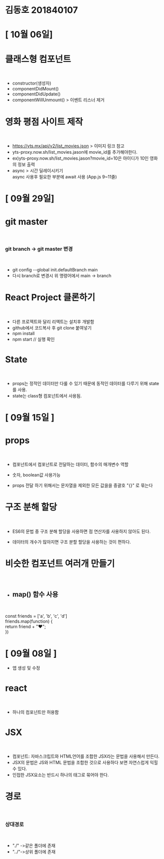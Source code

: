 # 김동호 201840107

# [ 10월 06일]

<h1>클래스형 컴포넌트</h1><br>

- constructor(생성자)<br> 
- componentDidMount()<br>
- componentDidUpdate()<br>
- componentWillUnmount() > 이벤트 리스너 제거<br>

<h1>영화 평점 사이트 제작</h1><br>

- https://yts.mx/api/v2/list_movies.json > 이미지 링크 참고<br>
- yts-proxy.now.sh/list_movies.jason에 movie_id를 추가해야한다.
- ex)yts-proxy.now.sh/list_movies.jason?movie_id=10은 아이디가 10인 영화의 정보 출력
- async > 시간 딜레이시키기<br> async 사용후 필요한 부분에 await 사용 (App.js 9~11줄)


# [ 09월 29일]

<h1>git master</h1><br>

<h3> git branch -> git master 변경</h3><br>

- git config --global init.defaultBranch main<br>
- 다시 branch로 변경시 위 명령어에서 main -> branch 

<h1>React Project 클론하기</h1><br>

- 다른 프로젝트와 달리 리액트는 설치후 개발함
- github에서 코드복사 후 git clone 붙여넣기
- npm install
- npm start // 실행 확인

<h1>State</h1><br>

- props는 정적인 데이터만 다룰 수 있기 때문에 동적인 데이터를 다루기 위해 state를 사용.
- state는 class형 컴포넌트에서 사용됨.

# [ 09월 15일 ]

<h1>props</h1><br>

- 컴포넌트에서 컴포넌트로 전달하는 데이터, 함수의 매개변수 역할

- 숫자, boolean값 사용가능

- props 전달 하기 위해서는 문자열을 제외한 모든 값을을 중괄호 "{}" 로 묶는다

<h1>구조 분해 할당</h1><br>

- ES6의 문법 중 구조 분해 할당을 사용하면 점 연산자를 사용하지 않아도 된다.

- 데이터의 개수가 많아지면 구조 분할 할당을 사용하는 것이 편하다.

<h1>비슷한 컴포넌트 여러개 만들기</h1><br>

- <h2>map() 함수 사용</h2><br>
const friends = ['a', 'b', 'c', 'd']<br>
    friends.map(function) {<br>
        return friend + "♥";<br>
    })


# [ 09월 08일 ]
- 앱 생성 및 수정

<h1>react</h1><br>

- 하나의 컴포넌트만 허용함<br>

<h1>JSX</h1><br>

- 컴포넌트: 자바스크립트와 HTML언어를 조합한 JSX라는 문법을 사용해서 만든다.<br>
- JSX의 문법은 JS와 HTML 문법을 조합한 것으로 사용하다 보면 자연스럽게 익힐 수 있다.<br>
- 인접한 JSX요소는 반드시 하나의 태그로 묶어야 한다.<br>

<h1>경로</h1><br>
<h3>상대경로</h3><br>

- "./" ->같은 폴더에 존재<br>
- "../"->상위 폴더에 존재<br>
